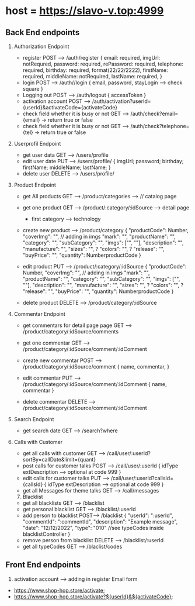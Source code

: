 # host = <https://slavo-v.top:4999>

## Back End endpoints

1. Authorization Endpoint

   - register POST --> /auth/register
    {
    email: required,
    imgUrl: notRequred,
    password: required,
    rePassword: required,
    telephone: required,
    birthday: required, format(22/22/2222),
    firstName: required,
    middleName: notRequired,
    lastName: required,
    }
   - login POST --> /auth//login
    {
    email,
    password,
    stayLogin --> check square
    }
   - Logging out POST --> /auth/logout
    {
    accessToken
    }
   - activation account POST --> /auth/activation?userId={userId}&activateCode={activateCode}
   - check field whether it is busy or not GET --> /auth/check?email={email}  -> return true or false
   - check field whether it is busy or not GET --> /auth/check?telephone={tel} -> return true or false

2. Userprofil Endpoint
    - get user data GET --> /users/profile
    - edit user date PUT --> /users/profile/
    {
        imgUrl;
        password;
        birthday;
        firstName;
        middleName;
        lastName;
    }
    - delete user DELETE --> /users/profile/

3. Product Endpoint

   - get All products GET --> /product/categories --> // catalog page
   - get one product GET --> /product/:category/:idSource --> detail page
      - first category --> technology

   - create new product --> /product/category
    {
      "productCode": Number,
      "coverImg": "", // adding in imgs
      "mark": "",
      "productName": "",
      "category": "",
      "subCategory": "",
      "imgs": ["", ""],
      "description": "",
      "manufacture": "",
      "sizes": "", ?
      "colors": "", ?
      "release": "",
      "buyPrice": "",
      "quantity": NumberproductCode
    }
   - edit product PUT --> /product/:category/:idSource
    {
      "productCode": Number,
      "coverImg": "", // adding in imgs
      "mark": "",
      "productName": "",
      "category": "",
      "subCategory": "",
      "imgs": ["", ""],
      "description": "",
      "manufacture": "",
      "sizes": "", ?
      "colors": "", ?
      "release": "",
      "buyPrice": "",
      "quantity": NumberproductCode
    }
   - delete product DELETE --> /product/category/:idSource

4. Commentar Endpoint

   - get commentars for detail page page GET --> /product/category/:idSource/comments

   - get one commentar GET --> /product/category/:idSource/comment/:idComment
   - create new commentar POST --> /product/category/:idSource/comment
    {
    name,
    commentar,
    }

   - edit commentar PUT --> /product/category/:idSource/comment/:idComment
    {
    name,
    commentar
    }
   - delete commentar DELETE --> /product/category/:idSource/comment/:idComment

5. Search Endpoint

   - get search date GET --> /search?where

6. Calls with Customer
   - get all calls with customer GET --> /call/user/:userId?sortBy=callDate&limit={quant}
   - post calls for customer talks POST --> /call/user/:userId
   {
      idType
      extDescription --> optional at code 999
   }
   - edit calls for customer talks PUT --> /call/user/:userId?callsId={callsId}
   {
      idType
      extDescription --> optional at code 999
   }
   - get all Messages for theme talks GET --> /call/messages

   7. Blacklist 
   - get all blacklists GET --> /blacklist
   - get personal blacklist GET --> /blacklist/:userId
   - add person to blacklist POST--> /blacklist
      {
         "userId": ":userId",
         "commentId": ":commentId",
         "description": "Example message",
         "date": "12/12/2022",
         "type": "010" //see typeCodes inside blacklistController
      }
   - remove person from blacklist DELETE --> /blacklist/:userId
   - get all typeCodes GET --> /blaclist/codes

## Front End endpoints

1. activation account --> adding in register Email form

- <https://www.shop-hop.store/activate>;
- <https://www.shop-hop.store/activate?${userId}&${activateCode}>;
